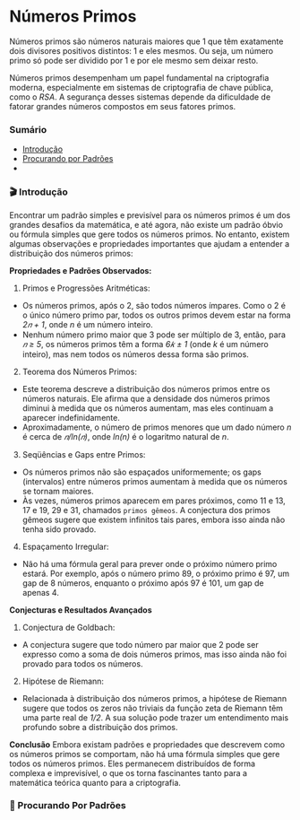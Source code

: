 # Números Primos

Números primos são números naturais maiores que 1 que têm exatamente dois divisores positivos distintos: 1 e eles mesmos. Ou seja, um número primo só pode ser dividido por 1 e por ele mesmo sem deixar resto.

Números primos desempenham um papel fundamental na criptografia moderna, especialmente em sistemas de criptografia de chave pública, como o *RSA*. A segurança desses sistemas depende da dificuldade de fatorar grandes números compostos em seus fatores primos.

### Sumário
- [Introdução](#-Introdução)
- [Procurando por Padrões](#-procurando-por-padrões)
- []()

### 🎬 Introdução

Encontrar um padrão simples e previsível para os números primos é um dos grandes desafios da matemática, e até agora, não existe um padrão óbvio ou fórmula simples que gere todos os números primos. No entanto, existem algumas observações e propriedades importantes que ajudam a entender a distribuição dos números primos:

**Propriedades e Padrões Observados:**
1. Primos e Progressões Aritméticas:

- Os números primos, após o 2, são todos números ímpares. Como o 2 é o único número primo par, todos os outros primos devem estar na forma *2𝑛 + 1*, onde *n* é um número inteiro.
- Nenhum número primo maior que 3 pode ser múltiplo de 3, então, para *𝑛 ≥ 5*, os números primos têm a forma *6𝑘 ± 1* (onde *k* é um número inteiro), mas nem todos os números dessa forma são primos.

2. Teorema dos Números Primos:

- Este teorema descreve a distribuição dos números primos entre os números naturais. Ele afirma que a densidade dos números primos diminui à medida que os números aumentam, mas eles continuam a aparecer indefinidamente.
- Aproximadamente, o número de primos menores que um dado número *n* é cerca de *𝑛/ln(𝑛)*, onde *ln(n)* é o logaritmo natural de *n*.

3. Seqüências e Gaps entre Primos:

- Os números primos não são espaçados uniformemente; os gaps (intervalos) entre números primos aumentam à medida que os números se tornam maiores.
- Às vezes, números primos aparecem em pares próximos, como 11 e 13, 17 e 19, 29 e 31, chamados `primos gêmeos`. A conjectura dos primos gêmeos sugere que existem infinitos tais pares, embora isso ainda não tenha sido provado.

4. Espaçamento Irregular:

- Não há uma fórmula geral para prever onde o próximo número primo estará. Por exemplo, após o número primo 89, o próximo primo é 97, um gap de 8 números, enquanto o próximo após 97 é 101, um gap de apenas 4.

**Conjecturas e Resultados Avançados**

1. Conjectura de Goldbach:
- A conjectura sugere que todo número par maior que 2 pode ser expresso como a soma de dois números primos, mas isso ainda não foi provado para todos os números.

2. Hipótese de Riemann:
- Relacionada à distribuição dos números primos, a hipótese de Riemann sugere que todos os zeros não triviais da função zeta de Riemann têm uma parte real de *1/2*. A sua solução pode trazer um entendimento mais profundo sobre a distribuição dos primos.

**Conclusão**
Embora existam padrões e propriedades que descrevem como os números primos se comportam, não há uma fórmula simples que gere todos os números primos. Eles permanecem distribuídos de forma complexa e imprevisível, o que os torna fascinantes tanto para a matemática teórica quanto para a criptografia.

### 🔎 Procurando Por Padrões

